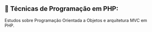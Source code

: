 ## 🐘 Técnicas de Programação em PHP:
Estudos sobre Programação Orientada a Objetos e arquitetura MVC em PHP.